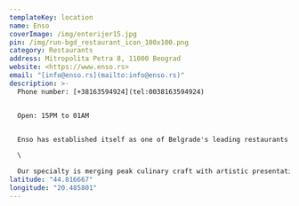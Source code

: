```yaml
---
templateKey: location
name: Enso
coverImage: /img/enterijer15.jpg
pin: /img/run-bgd_restaurant_icon_100x100.png
category: Restaurants
address: Mitropolita Petra 8, 11000 Beograd
website: <https://www.enso.rs>
email: "[info@enso.rs](mailto:info@enso.rs)"
description: >-
  Phone number: [+38163594924](tel:0038163594924)


  Open: 15PM to 01AM


  Enso has established itself as one of Belgrade's leading restaurants of modern cuisine. We have put our focus into creating gastronomic masterpieces through combining diverse flavours, using original recipes.\

  \

  Our specialty is merging peak culinary craft with artistic presentation to present you perfect dishes.
latitude: "44.816667"
longitude: "20.485801"
---
```

